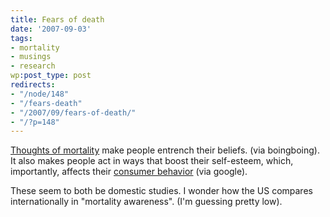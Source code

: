 ```yaml
---
title: Fears of death
date: '2007-09-03'
tags:
- mortality
- musings
- research
wp:post_type: post
redirects:
- "/node/148"
- "/fears-death"
- "/2007/09/fears-of-death/"
- "/?p=148"
---
```


[Thoughts of mortality](http://www.boingboing.net/2007/08/31/how-voters-are-susce.html) make people entrench their beliefs. (via boingboing). It also makes people act in ways that boost their self-esteem, which, importantly, affects their [consumer behavior](http://www.gsb.stanford.edu/news/research/mktg_shiv_mortality.shtml) (via google).

These seem to both be domestic studies. I wonder how the US compares internationally in "mortality awareness". (I'm guessing pretty low).

